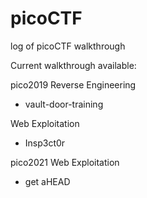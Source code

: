 # picoCTF
log of picoCTF walkthrough

Current walkthrough available:

pico2019
Reverse Engineering
- vault-door-training

Web Exploitation
- Insp3ct0r

pico2021
Web Exploitation
- get aHEAD
